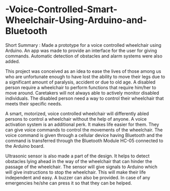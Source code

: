# -Voice-Controlled-Smart-Wheelchair-Using-Arduino-and-Bluetooth

Short Summary : Made a prototype for a voice controlled wheelchair using Arduino. An app was made to 
provide an interface for the user for giving commands. Automatic detection of obstacles and 
alarm systems were also added.



This project was conceived as an idea to ease the lives of those among
us who are unfortunate enough to have lost the ability to move their legs
due to a significant amount of paralysis, accident or due to old age. A
disabled person require a wheelchair to perform functions that require
him/her to move around. Caretakers will not always able to actively
monitor disabled individuals. The disabled person need a way to control
their wheelchair that meets their specific needs.

A smart, motorized, voice controlled wheelchair will differently abled
persons to control a wheelchair without the help of anyone. A voice
activation system is an additional perk. It makes life easier for them. They
can give voice commands to control the movements of the wheelchair.
The voice command is given through a cellular device having Bluetooth
and the command is transferred through the Bluetooth Module HC-05
connected to the Arduino board.

Ultrasonic sensor is also made a part of the design. It helps to detect
obstacles lying ahead in the way of the wheelchair that can hinder the
passage of the wheelchair. The sensor will give signals to Arduino which
will give instructions to stop the wheelchair. This will make their life
independent and easy. A buzzer can also be provided. In case of any
emergencies he/she can press it so that they can be helped.
